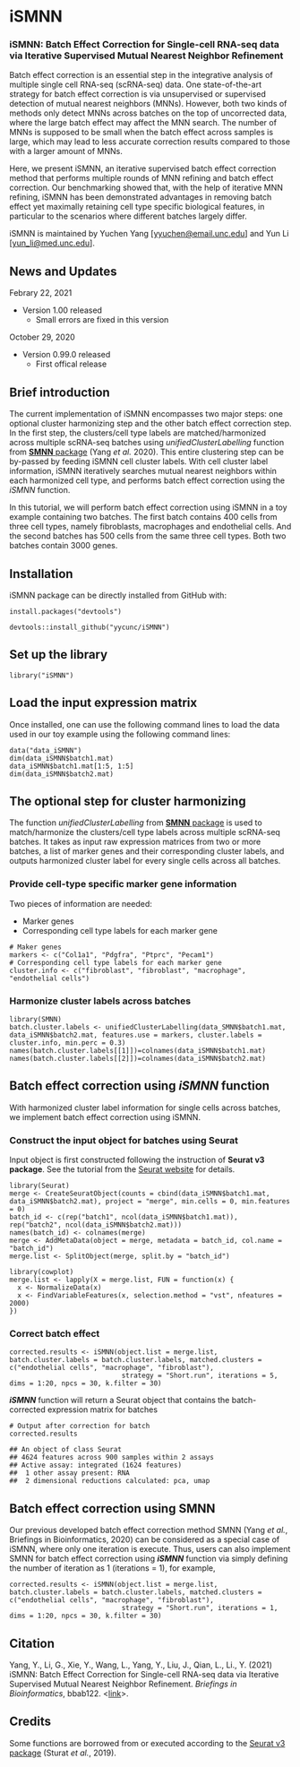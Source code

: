 # iSMNN
### iSMNN: Batch Effect Correction for Single-cell RNA-seq data via Iterative Supervised Mutual Nearest Neighbor Refinement

Batch effect correction is an essential step in the integrative analysis of multiple single cell RNA-seq (scRNA-seq) data. One state-of-the-art strategy for batch effect correction is via unsupervised or supervised detection of mutual nearest neighbors (MNNs). However, both two kinds of methods only detect MNNs across batches on the top of uncorrected data, where the large batch effect may affect the MNN search. The number of MNNs is supposed to be small when the batch effect across samples is large, which may lead to less accurate correction results compared to those with a larger amount of MNNs. 

Here, we present iSMNN, an iterative supervised batch effect correction method that performs multiple rounds of MNN refining and batch effect correction. Our benchmarking showed that, with the help of iterative MNN refining, iSMNN has been demonstrated advantages in removing batch effect yet maximally retaining cell type specific biological features, in particular to the scenarios where different batches largely differ.

iSMNN is maintained by Yuchen Yang [yyuchen@email.unc.edu] and Yun Li [yun_li@med.unc.edu].

## News and Updates
Febrary 22, 2021
* Version 1.00 released
  + Small errors are fixed in this version

October 29, 2020
* Version 0.99.0 released
  + First offical release
  

## Brief introduction

The current implementation of iSMNN encompasses two major steps: one optional cluster harmonizing step and the other batch effect correction step. In the first step, the clusters/cell type labels are matched/harmonized across multiple scRNA-seq batches using *unifiedClusterLabelling* function from [**SMNN** package](https://github.com/yycunc/SMNN) (Yang *et al.* 2020). This entire clustering step can be by-passed by feeding iSMNN cell cluster labels. With cell cluster label information, iSMNN iteratively searches mutual nearest neighbors within each harmonized cell type, and performs batch effect correction using the *iSMNN* function.

In this tutorial, we will perform batch effect correction using iSMNN in a toy example containing two batches. The first batch contains 400 cells from three cell types, namely fibroblasts, macrophages and endothelial cells. And the second batches has 500 cells from the same three cell types. Both two batches contain 3000 genes.


## Installation

iSMNN package can be directly installed from GitHub with:
```{r installation}
install.packages("devtools")

devtools::install_github("yycunc/iSMNN")
```


## Set up the library
```{r init, message=TRUE}
library("iSMNN")
```


## Load the input expression matrix

Once installed, one can use the following command lines to load the data used in our toy example using the following command lines: 
```{r set up for input expression data}
data("data_iSMNN")
dim(data_iSMNN$batch1.mat)
data_iSMNN$batch1.mat[1:5, 1:5]
dim(data_iSMNN$batch2.mat)
```


## The optional step for cluster harmonizing

The function *unifiedClusterLabelling* from [**SMNN** package](https://github.com/yycunc/SMNN) is used to match/harmonize the clusters/cell type labels across multiple scRNA-seq batches. It takes as input raw expression matrices from two or more batches, a list of marker genes and their corresponding cluster labels, and outputs harmonized cluster label for every single cells across all batches.

### Provide cell-type specific marker gene information

Two pieces of information are needed:
- Marker genes
- Corresponding cell type labels for each marker gene

```{r define the marker genes for cluster matching, warning=FALSE}
# Maker genes
markers <- c("Col1a1", "Pdgfra", "Ptprc", "Pecam1")
# Corresponding cell type labels for each marker gene
cluster.info <- c("fibroblast", "fibroblast", "macrophage", "endothelial cells")
```

### Harmonize cluster labels across batches

```{r, results='hide', fig.show="hide", message=FALSE}
library(SMNN)
batch.cluster.labels <- unifiedClusterLabelling(data_SMNN$batch1.mat, data_iSMNN$batch2.mat, features.use = markers, cluster.labels = cluster.info, min.perc = 0.3)
names(batch.cluster.labels[[1]])=colnames(data_iSMNN$batch1.mat)
names(batch.cluster.labels[[2]])=colnames(data_iSMNN$batch2.mat)
```

## Batch effect correction using *iSMNN* function

With harmonized cluster label information for single cells across batches, we implement batch effect correction using iSMNN.

### Construct the input object for batches using Seurat

Input object is first constructed following the instruction of **Seurat v3 package**. See the tutorial from the [Seurat website](https://satijalab.org/seurat/) for details.

```{r perform batch effect correction using iSMNN}
library(Seurat)
merge <- CreateSeuratObject(counts = cbind(data_iSMNN$batch1.mat, data_iSMNN$batch2.mat), project = "merge", min.cells = 0, min.features = 0)
batch_id <- c(rep("batch1", ncol(data_iSMNN$batch1.mat)), rep("batch2", ncol(data_iSMNN$batch2.mat)))
names(batch_id) <- colnames(merge)
merge <- AddMetaData(object = merge, metadata = batch_id, col.name = "batch_id")
merge.list <- SplitObject(merge, split.by = "batch_id")

library(cowplot)
merge.list <- lapply(X = merge.list, FUN = function(x) {
  x <- NormalizeData(x)
  x <- FindVariableFeatures(x, selection.method = "vst", nfeatures = 2000)
})
```

### Correct batch effect
```{r perform batch effect correction using iSMNN}
corrected.results <- iSMNN(object.list = merge.list, batch.cluster.labels = batch.cluster.labels, matched.clusters = c("endothelial cells", "macrophage", "fibroblast"),
                            strategy = "Short.run", iterations = 5, dims = 1:20, npcs = 30, k.filter = 30)
```

***iSMNN*** function will return a Seurat object that contains the batch-corrected expression matrix for batches

```{r output from SMNNcorrect}
# Output after correction for batch
corrected.results

## An object of class Seurat 
## 4624 features across 900 samples within 2 assays 
## Active assay: integrated (1624 features)
##  1 other assay present: RNA
##  2 dimensional reductions calculated: pca, umap
```

## Batch effect correction using SMNN

Our previous developed batch effect correction method SMNN (Yang *et al.*, Briefings in Bioinformatics, 2020) can be considered as a special case of iSMNN, where only one iteration is execute. Thus, users can also implement SMNN for batch effect correction using ***iSMNN*** function via simply defining the number of iteration as 1 (iterations = 1), for example,
```{r perform batch effect correction using iSMNN}
corrected.results <- iSMNN(object.list = merge.list, batch.cluster.labels = batch.cluster.labels, matched.clusters = c("endothelial cells", "macrophage", "fibroblast"),
                            strategy = "Short.run", iterations = 1, dims = 1:20, npcs = 30, k.filter = 30)
```

## Citation
Yang, Y., Li, G., Xie, Y., Wang, L., Yang, Y., Liu, J., Qian, L., Li., Y. (2021) iSMNN: Batch Effect Correction for Single-cell RNA-seq data via Iterative Supervised Mutual Nearest Neighbor Refinement. *Briefings in Bioinformatics*, bbab122. <[link](https://doi.org/10.1093/bib/bbab122)>.

## Credits
Some functions are borrowed from or executed according to the [Seurat v3 package](https://github.com/satijalab/seurat) (Sturat *et al.*, 2019).
